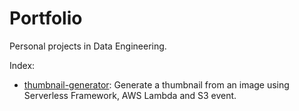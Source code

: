 # Portfolio

Personal projects in Data Engineering.

Index:

- [thumbnail-generator](./thumbnail-generator/README.md): Generate a thumbnail from an image using Serverless Framework, AWS Lambda and S3 event.
